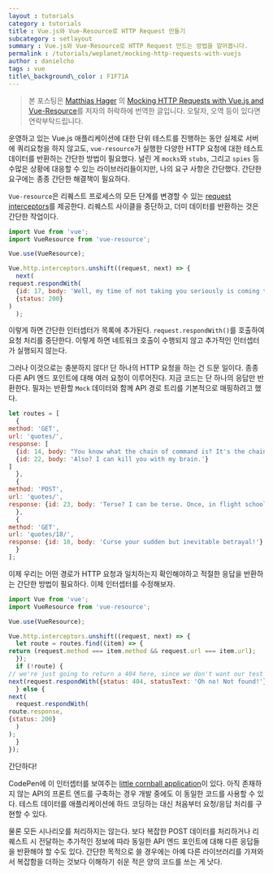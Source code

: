 ```yaml
---
layout : tutorials
category : tutorials
title : Vue.js와 Vue-Resource로 HTTP Request 만들기
subcategory : setlayout
summary : Vue.js와 Vue-Resource로 HTTP Request 만드는 방법을 알아봅니다.
permalink : /tutorials/weplanet/mocking-http-requests-with-vuejs
author : danielcho
tags : vue
title\_background\_color : F1F71A
---
```


> 본 포스팅은 [Matthias Hager][1] 의 [Mocking HTTP Requests with Vue.js and Vue-Resource][2]를 저자의 허락하에 번역한 글입니다. 오탈자, 오역 등이 있다면 연락부탁드립니다.

운영하고 있는 Vue.js 애플리케이션에 대한 단위 테스트를 진행하는 동안 실제로 서버에 쿼리요청을 하지 않고도, `vue-resource`가 실행한 다양한 HTTP 요청에 대한 테스트 데이터를 반환하는 간단한 방법이 필요했다. 널린 게 `mocks`와 `stubs`, 그리고 `spies` 등 수많은 상황에 대응할 수 있는 라이브러리들이지만, 나의 요구 사항은 간단했다. 간단한 요구에는 종종 간단한 해결책이 필요하다.

`Vue-resource`은 리퀘스트 프로세스의 모든 단계를 변경할 수 있는 [request interceptors][3]를 제공한다. 리퀘스트 사이클을 중단하고, 더미 데이터를 반환하는 것은 간단한 작업이다.

```javascript
import Vue from 'vue';
import VueResource from 'vue-resource';

Vue.use(VueResource);

Vue.http.interceptors.unshift((request, next) => {
  next(
request.respondWith(
  {id: 17, body: 'Well, my time of not taking you seriously is coming to a middle.'},
  {status: 200}
)
  );
```

이렇게 하면 간단한 인터셉터가 목록에 추가된다. `request.respondWith()`를 호출하여 요청 처리를 중단한다. 이렇게 하면 네트워크 호출이 수행되지 않고 추가적인 인터셉터가 실행되지 않는다.

그러나 이것으로는 충분하지 않다! 단 하나의 HTTP 요청을 하는 건 드문 일이다. 종종 다른 API 엔드 포인트에 대해 여러 요청이 이루어진다. 지금 코드는 단 하나의 응답만 반환한다. 필자는 반환할 `Mock` 데이터와 함께 API 경로 트리를 기본적으로 매핑하려고 했다.

```javascript
let routes = [
  {
method: 'GET',
url: 'quotes/',
response: [
  {id: 14, body: "You know what the chain of command is? It's the chain I go get and beat you with until you understand who's in ruttin charge here."},
  {id: 22, body: 'Also? I can kill you with my brain.'}
]
  },
  {
method: 'POST',
url: 'quotes/',
response: {id: 23, body: 'Terse? I can be terse. Once, in flight school, I was laconic.'}
  },
  {
method: 'GET',
url: 'quotes/18/',
response: {id: 18, body: 'Curse your sudden but inevitable betrayal!'}
  }
];
```

이제 우리는 어떤 경로가 HTTP 요청과 일치하는지 확인해야하고 적절한 응답을 반환하는 간단한 방법이 필요하다. 이제 인터셉터를 수정해보자.

```javascript
import Vue from 'vue';
import VueResource from 'vue-resource';

Vue.use(VueResource);

Vue.http.interceptors.unshift((request, next) => {
  let route = routes.find((item) => {
return (request.method === item.method && request.url === item.url);
  });
  if (!route) {
// we're just going to return a 404 here, since we don't want our test suite making a real HTTP request
next(request.respondWith({status: 404, statusText: 'Oh no! Not found!'}));
  } else {
next(
  request.respondWith(
route.response,
{status: 200}
  )
);
  }
});
```

간단하다!

CodePen에 이 인터셉터를 보여주는 [little cornball application][4]이 있다. 아직 존재하지 않는 API의 프론트 엔드를 구축하는 경우 개발 중에도 이 동일한 코드를 사용할 수 있다. 테스트 데이터를 애플리케이션에 하드 코딩하는 대신 처음부터 요청/응답 처리를 구현할 수 있다.

물론 모든 시나리오를 처리하지는 않는다. 보다 복잡한 POST 데이터를 처리하거나 리퀘스트 시 전달하는 추가적인 정보에 따라 동일한 API 엔드 포인트에 대해 다른 응답들을 반환해야 할 수도 있다. 간단한 목적으로 쓸 경우에는 아예 다른 라이브러리를 가져와서 복잡함을 더하는 것보다 이해하기 쉬운 적은 양의 코드를 쓰는 게 낫다.



[1]:	https://matthiashager.com/
[2]:	https://matthiashager.com/blog/mocking-http-requests-with-vuejs
[3]:	https://github.com/pagekit/vue-resource/blob/master/docs/http.md#interceptors
[4]:	https://codepen.io/anon/pen/wovjPE